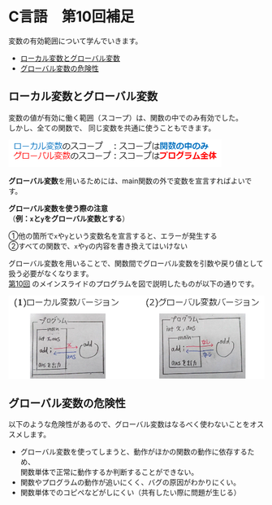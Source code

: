 # C言語　第10回補足
変数の有効範囲について学んでいきます。
     
  - [ローカル変数とグローバル変数](#ローカル変数とグローバル変数)    
  - [グローバル変数の危険性](#グローバル変数の危険性)    

## ローカル変数とグローバル変数  
変数の値が有効に働く範囲（スコープ）は、関数の中でのみ有効でした。  
しかし、全ての関数で、 同じ変数を共通に使うこともできます。  

![](./img/pc_10+_1.png)

**グローバル変数**を用いるためには、main関数の外で変数を宣言すればよいです。

**グローバル変数を使う際の注意**  
（**例：`x`と`y`をグローバル変数とする**）  

①他の箇所で`x`や`y`という変数名を宣言すると、エラーが発生する  
②すべての関数で、`x`や`y`の内容を書き換えてはいけない  

グローバル変数を用いることで、関数間でグローバル変数を引数や戻り値として扱う必要がなくなります。  
[第10回](pc_10.md) のメインスライドのプログラムを図で説明したものが以下の通りです。

![](./img/pc_10+_2.png)

## グローバル変数の危険性

以下のような危険性があるので、グローバル変数はなるべく使わないことをオススメします。

- グローバル変数を使ってしまうと、動作がほかの関数の動作に依存するため、  
関数単体で正常に動作するか判断することができない。  
- 関数やプログラムの動作が追いにくく、バグの原因がわかりにくい。  
- 関数単体でのコピペなどがしにくい（共有したい際に問題が生じる）  
